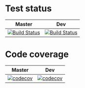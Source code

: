 # Test status
| Master |  Dev |
|:---:|:---:|
|[![Build Status](https://travis-ci.org/ToOgFyrreTyvende/42_del3.svg?branch=master)](https://travis-ci.org/ToOgFyrreTyvende/42_del3) |[![Build Status](https://travis-ci.org/ToOgFyrreTyvende/42_del3.svg?branch=dev)](https://travis-ci.org/ToOgFyrreTyvende/42_del3)|

# Code coverage
| Master |  Dev |
|:---:|:---:|
|[![codecov](https://codecov.io/gh/ToOgFyrreTyvende/42_del3/branch/master/graph/badge.svg)](https://codecov.io/gh/ToOgFyrreTyvende/42_del3)|[![codecov](https://codecov.io/gh/ToOgFyrreTyvende/42_del3/branch/dev/graph/badge.svg)](https://codecov.io/gh/ToOgFyrreTyvende/42_del3)|

